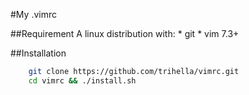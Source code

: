 #My .vimrc

##Requirement
A linux distribution with:
    * git
    * vim 7.3+

##Installation

```bash
    git clone https://github.com/trihella/vimrc.git
    cd vimrc && ./install.sh
```
